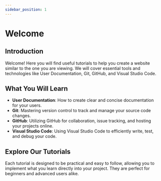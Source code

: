 ```yaml
---
sidebar_position: 1
---
```


# Welcome

## Introduction

Welcome! Here you will find useful tutorials to help you create a website similar to the one you are viewing. We will cover essential tools and technologies like User Documentation, Git, GitHub, and Visual Studio Code.

## What You Will Learn

- **User Documentation**: How to create clear and concise documentation for your users.
- **Git**: Mastering version control to track and manage your source code changes.
- **GitHub**: Utilizing GitHub for collaboration, issue tracking, and hosting your projects online.
- **Visual Studio Code**: Using Visual Studio Code to efficiently write, test, and debug your code.

## Explore Our Tutorials

Each tutorial is designed to be practical and easy to follow, allowing you to implement what you learn directly into your project. They are perfect for beginners and advanced users alike.
